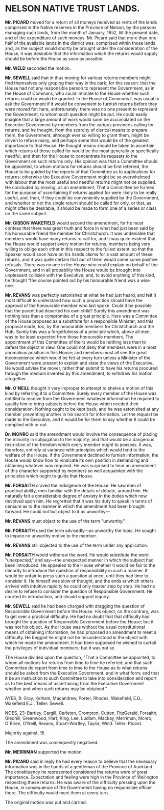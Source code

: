 # NELSON NATIVE TRUST LANDS.

**Mr. PICARD** moved for a return of all moneys received as rents of the lands comprised in the Native reserves in the Province of Nelson, by the persons managing such lands, from the month of January, 1852, till the present date, and of the expenditure of such moneys. Mr. Picard said that more than one-half of the available lands in the district was, comprised within those lands, and, as the subject would shortly be brought under the consideration of the House, it was desirable that the information which the returns would supply should be before the House as soon as possible.

**Mr. WELD** seconded the motion.

**Mr. SEWELL** said that in thus moving for various returns members might find themselves only groping their way in the dark; for this reason: that the House had not any responsible person to represent the Government, as in the House of Commons, who could intimate to the House whether such returns could or would be granted. In the House of Commons it was usual to ask the Government if it would be convenient to furnish returns before they were moved for: here, unfortunately, there was no one present to represent the Government, to whom such question might be put. He could easily imagine that a large amount of work would soon be accumulated on the Executive Government by members from the various provinces calling for returns, and he thought, from the scarcity of clerical means to prepare them, the Government, although ever so willing to grant them, might be driven to refuse many, and perhaps some that would be of the greatest importance to that House. He thought means should be taken to ascertain which returns of those called for would be the most generally or specifically needful, and then for the House to concentrate its requests to the Government on such returns only. His opinion was that a Committee should be appointed, to whom motions for returns should be first referred, the House to be guided by the reports of that Committee as to applications for returns: otherwise the Executive Government might be so overwhelmed with labour that the most useful and needful returns might not be supplied. He concluded by moving, as an amendment, That a Committee be formed for the purpose of ascertaining if returns applied for were likely to be really useful, and, then, if they could be conveniently supplied by the Government, and whether or not the single return should be called for only, or that, as might often be desirable, it should be made to form one of a series or class on the same subject.

**Mr. GIBBON WAKEFIELD** would second the amendment, for he must confess that there was great truth and force in what had just been said by his honourable friend the member for Christchurch. It was undeniable that mem<!--16-->bers would have many returns to call for, and it was quite evident that the House would support every motion for returns, members being very willing to oblige each other in this respect to the fullest extent, so that the Speaker would soon have on his hands claims for a vast amount of these returns, and it was quite certain that out of them would come some positive refusals. There was no one in the House who could explain on behalf of the Government, and in all probability the House would be brought into unpleasant collision with the Executive; and, to avoid anything of this kind, he thought "the course pointed out by his honourable friend was a wise one.

**Mr. REVANS** was perfectly astonished at what he had just heard, and felt it most difficult to understand how such a proposition should have the approval of the honourable member who last spoke. Could it be possible that the parent had deserted his own child? Surely this amendment was nothing less than a compromise of a great principle. Here was a Committee of the House proposed as a substitute for a responsible Minister; and this proposal made, too, by the honourable members for Christchurch and the Hutt. Surely this was a forgetfulness of a principle which, above all men, was to be least expected from those honourable members. The appointment of this Committee of theirs would be nothing less than to defeat the object in view. One could not deny that members were in a most anomalous position in this House; and members must all see the great inconvenience which would be felt at every turn unless a Minister of the Government were present to explain and state the views of the Executive. He would advise the mover, rather than submit to have his returns procured through the medium invented by this amendment, to withdraw his motion altogether.

**Mr. O'NEILL** thought it very improper to attempt to shelve a motion of this kind by referring it to a Committee. Surely every member of the House was entitled to receive from the Government whatever information he required to qualify him to bring subjects before the House which needed their consideration. Nothing ought to be kept back, and he was astonished at any member preventing another in his search for information. Let the request be made to the Executive, and it would be for them to say whether it could be complied with or not.

**Dr. MONRO** said the amendment would involve the consequence of placing the minority in subjugation to the majority; and that would be a dangerous restriction of the freedom which every member ought to possess. It was, therefore, entirely at variance with principles which would tend to the welfare of the House. If the Government declined to furnish information, the House would know how to vindicate its own position in demanding and obtaining whatever was required. He was surprised to hear an amendment of this character supported by members so well acquainted with the principles which ought to guide that House.

**Mr. FORSAITH** craved the indulgence of the House. He saw men of practical ability, men familiar with the details of debate, around him. He naturally felt a considerable degree of anxiety in the duties which now devolved upon him. He regretted that it was his duty to speak in terms of censure as to the manner in which the amendment had been brought forward. He could not but object to it as unworthy—

**Mr. REVANS** must object to the use of the term "unworthy."

**Mr. FORSAITH** used the term advisedly—as unworthy the topic. He sought to impute no unworthy motive to the member.

**Mr. REVANS** still objected to the use of the term under any application.

**Mr. FORSAITH** would withdraw the word. He would substitute the word "unexpected," and say—the unexpected manner in which the subject had been introduced. He appealed to the House whether it would be fair to the minority to introduce the question of responsibility in such a manner. It would be unfair to press such a question at once, until they had time to consider it. He himself was slow of thought, and the ends at which others arrived with intuitive rapidity he could only master step by step. He had no desire to refuse to consider the question of Responsible Government. He courted its introduction, and should support inquiry.

**Mr. SEWELL** said he had been charged with dragging the question of Responsible Government before the House. His object, on the contrary, was to get over a practical difficulty. He had no doubt that that difficulty had brought the question of Responsible Government before the House; but it was not his object. As the House was without the usual constitutional means of obtaining information, he had proposed an amendment to meet a difficulty. He begged he might not be misunderstood in the object with which he made the amendment. It had been supposed he wished to curtail the privileges of individual members; but it was not so.

The House divided upon the question, "That a Committee be appointed, to whom all motions for returns from time to time be referred; and that such Committee do report from time to time to the House as to what returns should be asked from the Executive Government, and in what form; and that it be an instruction to such Committee to take into consideration and report as to the best means of ascertaining from the Executive Government whether and when such returns may be obtained."

AYES, 8: Gray, Kelham, Macandrew, Porter, Rhodes, Wakefield, E.G., Wakefield E.J.. Teller: Sewell.

NOES, 23: Bartley, Cargill, Carleton, Crompton, Cutten, FitzGerald, Forsaith, Gledhill, Greenwood, Hart, King, Lee, Ludlam, Mackay, Merriman,<!--17--> Monro, O'Brien, O'Neill, Revans, Stuart-Wortley, Taylor, Weld. Teller: Picard.

Majority against, 15.

The amendment was consequently negatived.

**Mr. MERRIMAN** supported the motion.

**Mr. PICARD** said in reply he had every reason to believe that the necessary information was in the hands of a gentleman of the Province of Auckland. The constituency he represented considered the returns were of great importance. Expectation and feeling were high in the Province of Wellington respecting these returns. He was aware of the difficulty pressing upon the House, in consequence of the Government having no responsible officer there. The difficulty would meet them at every turn.

The original motion was put and carried.